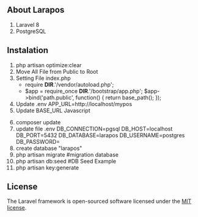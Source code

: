 ## About Larapos

1. Laravel 8
2. PostgreSQL

## Instalation

1. php artisan optimize:clear
2. Move All File from Public to Root
3. Setting File index.php
    - require **DIR**.'/vendor/autoload.php';
    - $app = require_once __DIR__.'/bootstrap/app.php';
   $app->bind('path.public', function() {
      return base_path();
      });
4. Update .env
   APP_URL=http://localhost/mypos
5. Update BASE_URL Javascript
 <script>
      window.APP_URL = '{{ config('app.url')}}';
  </script>

6. composer update
7. update file .env
   DB_CONNECTION=pgsql
   DB_HOST=localhost
   DB_PORT=5432
   DB_DATABASE=larapos
   DB_USERNAME=postgres
   DB_PASSWORD=
8. create database "larapos"
9. php artisan migrate #migration database
10. php artisan db:seed #DB Seed Example
11. php artisan key:generate

## License

The Laravel framework is open-sourced software licensed under the [MIT license](https://opensource.org/licenses/MIT).
